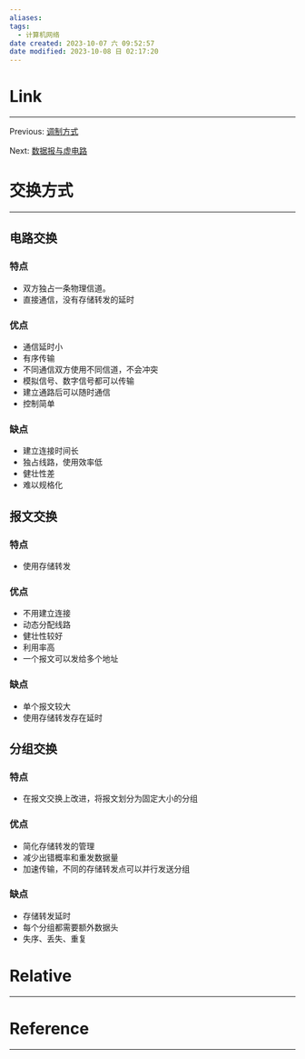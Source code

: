 ```yaml
---
aliases:
tags:
  - 计算机网络
date created: 2023-10-07 六 09:52:57
date modified: 2023-10-08 日 02:17:20
---
```


# Link

---

Previous: [调制方式](调制方式.md)

Next: [数据报与虚电路](数据报与虚电路.md)

# 交换方式

---

## 电路交换

### 特点

- 双方独占一条物理信道。
- 直接通信，没有存储转发的延时

### 优点

- 通信延时小
- 有序传输
- 不同通信双方使用不同信道，不会冲突
- 模拟信号、数字信号都可以传输
- 建立通路后可以随时通信
- 控制简单

### 缺点

- 建立连接时间长
- 独占线路，使用效率低
- 健壮性差
- 难以规格化

## 报文交换

### 特点

- 使用存储转发

### 优点

- 不用建立连接
- 动态分配线路
- 健壮性较好
- 利用率高
- 一个报文可以发给多个地址

### 缺点

- 单个报文较大
- 使用存储转发存在延时

## 分组交换

### 特点

- 在报文交换上改进，将报文划分为固定大小的分组

### 优点

- 简化存储转发的管理
- 减少出错概率和重发数据量
- 加速传输，不同的存储转发点可以并行发送分组

### 缺点

- 存储转发延时
- 每个分组都需要额外数据头
- 失序、丢失、重复

# Relative

---

# Reference

---
